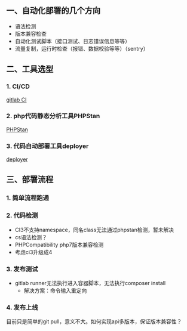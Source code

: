 ## 一、自动化部署的几个方向
- 语法检测
- 版本兼容检查
- 自动化测试脚本（接口测试、日志错误信息等等）
- 流量复制，运行时检查（报错、数据校验等等）（sentry）

## 二、工具选型
### 1. CI/CD
[gitlab CI](https://docs.gitlab.com)

### 2. php代码静态分析工具PHPStan
[PHPStan](https://github.com/phpstan/phpstan) 

### 3. 代码自动部署工具deployer
[deployer](https://github.com/deployphp/deployer)

## 三、部署流程
### 1. 简单流程跑通

### 2. 代码检测
- CI3不支持namespace，同名class无法通过phpstan检测，暂未解决
- cs语法检测？
- PHPCompatibility php7版本兼容检测
- 考虑ci3升级成4

### 3. 发布测试
- gitlab runner无法执行进入容器脚本，无法执行composer install
    - 解决方案：命令输入重定向

### 4. 发布上线
目前只是简单的git pull，意义不大。如何实现api多版本，保证版本兼容性？
